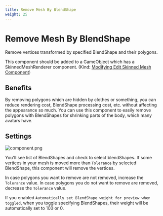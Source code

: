 ```yaml
---
title: Remove Mesh By BlendShape
weight: 25
---
```


# Remove Mesh By BlendShape

Remove vertices transformed by specified BlendShape and their polygons.

This component should be added to a GameObject which has a SkinnedMeshRenderer component. (Kind: [Modifying Edit Skinned Mesh Component](../../component-kind/edit-skinned-mesh-components#modifying-component))

## Benefits

By removing polygons which are hidden by clothes or something, you can reduce rendering cost, BlendShape processing cost, etc. without affecting the appearance so much.
You can use this component to easily remove polygons with BlendShapes for shrinking parts of the body, which many avatars have.

## Settings

![component.png](component.png)

You'll see list of BlendShapes and check to select blendShapes.
If some vertices in your mesh is moved more than `Tolerance` by selected BlendShape, this component will remove the vertices.

In case polygons you want to remove are not removed, increase the `Tolerance` value.
In case polygons you do not want to remove are removed, decrease the `Tolerance` value.

If you enabled `Automatically set BlendShape weight for preview when toggled`, when you toggle specifying BlendShapes, their weight will be automatically set to 100 or 0.
